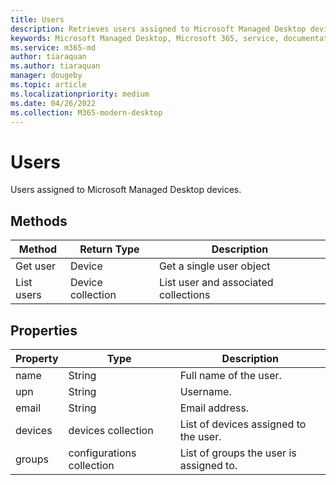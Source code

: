 ```yaml
---
title: Users
description: Retrieves users assigned to Microsoft Managed Desktop devices.
keywords: Microsoft Managed Desktop, Microsoft 365, service, documentation
ms.service: m365-md
author: tiaraquan
ms.author: tiaraquan
manager: dougeby
ms.topic: article
ms.localizationpriority: medium
ms.date: 04/26/2022
ms.collection: M365-modern-desktop
---
```


# Users

Users assigned to Microsoft Managed Desktop devices.

## Methods

| Method | Return Type | Description |
| --- | --- | --- |
| Get user | Device | Get a single user object |
| List users | Device collection | List user and associated collections |

## Properties

| Property | Type | Description |
| --- | --- | --- |
| name | String  | Full name of the user. |
| upn | String | Username. |
| email | String | Email address. |
| devices  | devices collection | List of devices assigned to the user.  |
| groups  | configurations collection | List of groups the user is assigned to.|
